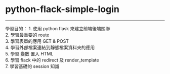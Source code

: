 # python-flack-simple-login
<hr>
學習目的：
1. 使用 python flask 來建立前端後端關聯<br>
2. 學習最重要的 route<br>
3. 學習表單的應用 GET & POST<br>
4. 學習外部檔案連結到靜態檔案資料夾的應用<br>
5. 學習 變數 置入 HTML<br>
6. 學習 flack 中的 redirect 及 render_template<br>
7. 學習基礎的 session 知識<br>
